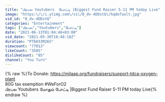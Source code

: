 ```yaml
---
title: "பிரபல Youtubers  போட்டி |Biggest Fund Raiser 5-11 PM today Live"
image: "https:\/\/i.ytimg.com\/vi\/0_dv-4DDstQ\/hqdefault.jpg"
vid_id: "0_dv-4DDstQ"
categories: "Entertainment"
tags: ["பிரபல","Youtubers","போட்டி"]
date: "2021-06-13T01:04:46+03:00"
vid_date: "2021-05-30T18:48:18Z"
duration: "PT6H33M26S"
viewcount: "77013"
likeCount: "3505"
dislikeCount: "85"
channel: "You Turn"
---
```

{% raw %}To Donate: <a rel="nofollow" target="blank" href="https://milaap.org/fundraisers/support-tdca-oxygen-plant">https://milaap.org/fundraisers/support-tdca-oxygen-plant</a><br />80G tax exemption #WeForO2<br />பிரபல Youtubers மோதும் போட்டி |Biggest Fund Raiser 5-11 PM today Live{% endraw %}
